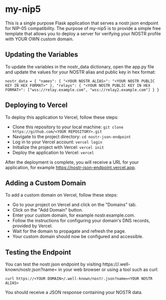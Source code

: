 # my-nip5

This is a single purpose Flask application that serves a nostr.json endpoint for NIP-05 compatibility. The purpose of my-nip5 is to provide a simple free template that allows you to deploy a server for verifying your NOSTR profile with YOUR OWN custom domain.

## Updating the Variables

To update the variables in the nostr_data dictionary, open the app.py file and update the values for your NOSTR alias and public key in hex format:

`nostr_data = {
    "names": {
        "<YOUR NOSTR ALIAS>": "<YOUR NOSTR PUBLIC KEY IN HEX FORMAT>"
    },
    "relays": {
        "<YOUR NOSTR PUBLIC KEY IN HEX FORMAT>": ["wss://relay.example.com", "wss://relay2.example.com"]
    }
}`

## Deploying to Vercel

To deploy this application to Vercel, follow these steps:

- Clone this repository to your local machine:
`git clone https://github.com/<YOUR REPOSITORY>.git`
- Navigate to the project directory:
`cd nostr-json-endpoint`
- Log in to your Vercel account:
`vercel login`
- Initialize the project with Vercel:
`vercel init`
- Deploy the application to Vercel:
`vercel`

After the deployment is complete, you will receive a URL for your application, for example https://nostr-json-endpoint.vercel.app.

## Adding a Custom Domain

To add a custom domain on Vercel, follow these steps:

- Go to your project on Vercel and click on the "Domains" tab.
- Click on the "Add Domain" button.
- Enter your custom domain, for example nostr.example.com.
- Follow the instructions for configuring your domain's DNS records, provided by Vercel.
- Wait for the domain to propagate and refresh the page.
- Your custom domain should now be configured and accessible.

## Testing the Endpoint

You can test the nostr.json endpoint by visiting https://<YOUR DOMAIN>/.well-known/nostr.json?name=<YOUR NOSTR ALIAS> in your web browser or using a tool such as curl:

`curl https://<YOUR DOMAIN>/.well-known/nostr.json?name=<YOUR NOSTR ALIAS>`

You should receive a JSON response containing your NOSTR data.
